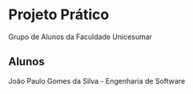 # Projeto Prático 
Grupo de Alunos da Faculdade Unicesumar
## Alunos
João Paulo Gomes da Silva - Engenharia de Software

